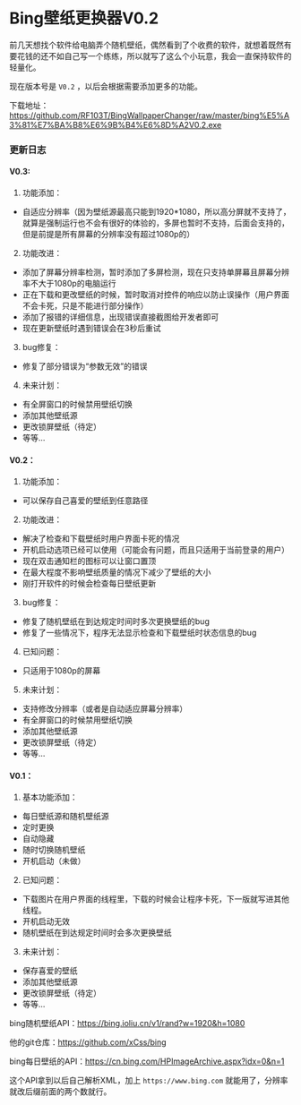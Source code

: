 # Bing壁纸更换器V0.2

前几天想找个软件给电脑弄个随机壁纸，偶然看到了个收费的软件，就想着既然有要花钱的还不如自己写一个练练，所以就写了这么个小玩意，我会一直保持软件的轻量化。

现在版本号是 `V0.2` ，以后会根据需要添加更多的功能。

下载地址：https://github.com/RF103T/BingWallpaperChanger/raw/master/bing%E5%A3%81%E7%BA%B8%E6%9B%B4%E6%8D%A2V0.2.exe

### 更新日志

#### V0.3:
1. 功能添加：
 + 自适应分辨率（因为壁纸源最高只能到1920*1080，所以高分屏就不支持了，就算是强制运行也不会有很好的体验的，多屏也暂时不支持，后面会支持的，但是前提是所有屏幕的分辨率没有超过1080p的）
2. 功能改进：
 + 添加了屏幕分辨率检测，暂时添加了多屏检测，现在只支持单屏幕且屏幕分辨率不大于1080p的电脑运行
 + 正在下载和更改壁纸的时候，暂时取消对控件的响应以防止误操作（用户界面不会卡死，只是不能进行部分操作）
 + 添加了报错的详细信息，出现错误直接截图给开发者即可
 + 现在更新壁纸时遇到错误会在3秒后重试
3. bug修复：
 + 修复了部分错误为“参数无效”的错误
4. 未来计划：
 + 有全屏窗口的时候禁用壁纸切换
 + 添加其他壁纸源
 + 更改锁屏壁纸（待定）
 + 等等...

#### V0.2：
1. 功能添加：
 + 可以保存自己喜爱的壁纸到任意路径
2. 功能改进：
 + 解决了检查和下载壁纸时用户界面卡死的情况
 + 开机启动选项已经可以使用（可能会有问题，而且只适用于当前登录的用户）
 + 现在双击通知栏的图标可以让窗口置顶
 + 在最大程度不影响壁纸质量的情况下减少了壁纸的大小
 + 刚打开软件的时候会检查每日壁纸更新
3. bug修复：
 + 修复了随机壁纸在到达规定时间时多次更换壁纸的bug
 + 修复了一些情况下，程序无法显示检查和下载壁纸时状态信息的bug
4. 已知问题：
 + 只适用于1080p的屏幕
5. 未来计划：
 + 支持修改分辨率（或者是自动适应屏幕分辨率）
 + 有全屏窗口的时候禁用壁纸切换
 + 添加其他壁纸源
 + 更改锁屏壁纸（待定）
 + 等等...

#### V0.1：
1. 基本功能添加：
 + 每日壁纸源和随机壁纸源
 + 定时更换
 + 自动隐藏
 + 随时切换随机壁纸
 + 开机启动（未做）
2. 已知问题：
 + 下载图片在用户界面的线程里，下载的时候会让程序卡死，下一版就写进其他线程。
 + 开机启动无效
 + 随机壁纸在到达规定时间时会多次更换壁纸
3. 未来计划：
 + 保存喜爱的壁纸
 + 添加其他壁纸源
 + 更改锁屏壁纸（待定）
 + 等等...



bing随机壁纸API：https://bing.ioliu.cn/v1/rand?w=1920&h=1080

他的git仓库：https://github.com/xCss/bing

bing每日壁纸的API：https://cn.bing.com/HPImageArchive.aspx?idx=0&n=1

这个API拿到以后自己解析XML，加上 `https://www.bing.com` 就能用了，分辨率就改后缀前面的两个数就行。
